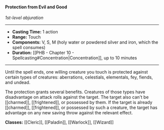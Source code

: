 #### Protection from Evil and Good
*1st-level abjuration*
___
- **Casting Time:** 1 action
- **Range:** Touch
- **Components:** V, S, M (holy water or powdered silver and iron, which the spell consumes)
- **Duration:** [[PHB - Chapter 10 - Spellcasting#Concentration|Concentration]], up to 10 minutes
---
Until the spell ends, one willing creature you touch is protected against certain types of creatures: aberrations, celestials, elementals, fey, fiends, and undead.

The protection grants several benefits. Creatures of those types have disadvantage on attack rolls against the target. The target also can't be [[charmed]], [[frightened]], or possessed by them. If the target is already [[charmed]], [[frightened]], or possessed by such a creature, the target has advantage on any new saving throw against the relevant effect.

**Classes:** [[Cleric]], [[Paladin]], [[Warlock]], [[Wizard]]